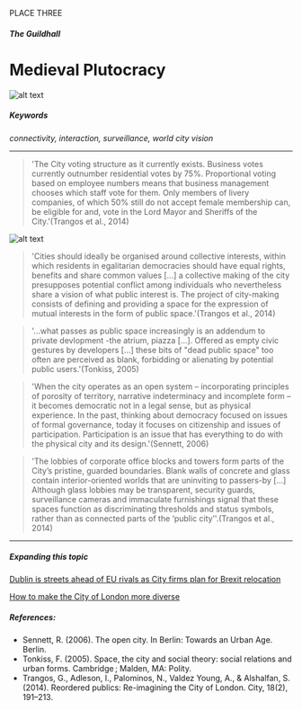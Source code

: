 PLACE THREE
##### The Guildhall
# Medieval Plutocracy
![alt text][wards]

##### Keywords 
*connectivity, interaction, surveillance, world city vision*
***

> 'The City voting structure as it currently exists. Business votes currently outnumber residential votes by 75%. Proportional voting based on employee numbers means that business management chooses which staff vote for them. Only members of livery companies, of which 50% still do not accept female membership can, be eligible for and, vote in the Lord Mayor and Sheriffs of the City.'(Trangos et al., 2014)

![alt text][vote]

> 'Cities should ideally be organised around collective interests, within which residents in egalitarian democracies should have equal rights, benefits and share common values [...] a collective making of the city presupposes potential conflict among individuals who nevertheless share a vision of what public interest is. The project of city-making consists of defining and providing a space for the expression of mutual interests in the form of public space.'(Trangos et al., 2014)

>'...what passes as public space increasingly is an addendum to private devlopment -the atrium, piazza [...]. Offered as empty civic gestures by developers [...] these bits of "dead public space" too often are perceived as blank, forbidding or alienating by potential public users.'(Tonkiss, 2005)

> 'When the city operates as an open system – incorporating principles of porosity of territory, narrative indeterminacy and incomplete form – it becomes democratic not in a legal sense, but as physical experience. In the past, thinking about democracy focused on issues of formal governance, today it focuses on citizenship and issues of participation. Participation is an issue that has everything to do with the physical city and its design.'(Sennett, 2006)

> 'The lobbies of corporate office blocks and towers form parts of the City’s pristine, guarded boundaries. Blank walls of concrete and glass contain interior-oriented worlds that are uninviting to passers-by [...] Although glass lobbies may be transparent, security guards, surveillance cameras and immaculate furnishings signal that these spaces function as discriminating thresholds and status symbols, rather than as connected parts of the ‘public city’'.(Trangos et al., 2014)

***
##### Expanding this topic
[Dublin is streets ahead of EU rivals as City firms plan for Brexit relocation](https://www.theguardian.com/business/2017/jul/15/dublin-first-choice-london-banks-brexit-relocation-plans)

[How to make the City of London more diverse](https://www.ft.com/content/1b25ed3e-33d1-11e7-bce4-9023f8c0fd2e)

[wards]:https://dl.dropboxusercontent.com/s/et9lelqh8ihajmc/t-4wards.jpg?dl=0
[vote]:https://dl.dropboxusercontent.com/s/rmrwex3dtlxnmpw/t-vote.jpg?dl=0

##### References:

- Sennett, R. (2006). The open city. In Berlin: Towards an Urban Age. Berlin.
- Tonkiss, F. (2005). Space, the city and social theory: social relations and urban forms. Cambridge ; Malden, MA: Polity.
- Trangos, G., Adleson, I., Palominos, N., Valdez Young, A., & Alshalfan, S. (2014). Reordered publics: Re-imagining the City of London. City, 18(2), 191–213. 
